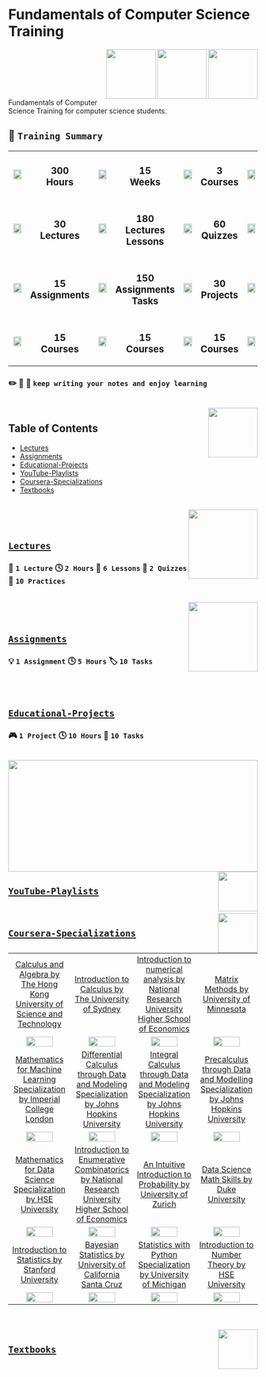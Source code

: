 # Fundamentals of Computer Science Training

<img align="right" width="100" height="100" src="https://github.com/cs-MohamedAyman/cs-MohamedAyman/blob/main/repos-logos/probability-statistics.jpg">
<img align="right" width="100" height="100" src="https://github.com/cs-MohamedAyman/cs-MohamedAyman/blob/main/repos-logos/mathematics.jpg">
<img align="right" width="100" height="100" src="https://github.com/cs-MohamedAyman/cs-MohamedAyman/blob/main/repos-logos/fundamentals-of-computer-science.jpg">
<br><br><br><br><br>

Fundamentals of Computer Science Training for computer science students.

## :dart: `Training Summary`

<table>
    <tbody>
        <tr>
<td align=center width="10%"><img src="https://github.com/cs-MohamedAyman/cs-MohamedAyman/blob/main/repos-logos/clock.jpg" width="90%"></img></td>
<td align=center width="15%"><h3>300<br>Hours</h3></td>
<td align=center width="10%"><img src="https://github.com/cs-MohamedAyman/cs-MohamedAyman/blob/main/repos-logos/calendar.jpg" width="90%"></img></td>
<td align=center width="15%"><h3>15<br>Weeks</h3></td>
<td align=center width="10%"><img src="https://github.com/cs-MohamedAyman/cs-MohamedAyman/blob/main/repos-logos/folder.jpg" width="90%"></img></td>
<td align=center width="15%"><h3>3<br>Courses</h3></td>
<td align=center width="10%"><img src="https://github.com/cs-MohamedAyman/cs-MohamedAyman/blob/main/repos-logos/clipboard.jpg" width="90%"></img></td>
<td align=center width="15%"><h3>6<br>Modules</h3></td>
        </tr>
        </tr>
<td align=center width="10%"><img src="https://github.com/cs-MohamedAyman/cs-MohamedAyman/blob/main/repos-logos/bookmark.jpg" width="90%"></img></td>
<td align=center width="15%"><h3>30<br>Lectures</h3></td>
<td align=center width="10%"><img src="https://github.com/cs-MohamedAyman/cs-MohamedAyman/blob/main/repos-logos/cardindex.jpg" width="90%"></img></td>
<td align=center width="15%"><h3>180<br>Lectures Lessons</h3></td>
<td align=center width="10%"><img src="https://github.com/cs-MohamedAyman/cs-MohamedAyman/blob/main/repos-logos/memo.jpg" width="90%"></img></td>
<td align=center width="15%"><h3>60<br>Quizzes</h3></td>
<td align=center width="10%"><img src="https://github.com/cs-MohamedAyman/cs-MohamedAyman/blob/main/repos-logos/paperclip.jpg" width="90%"></img></td>
<td align=center width="15%"><h3>300<br>Practices</h3></td>
        </tr>
        </tr>
<td align=center width="10%"><img src="https://github.com/cs-MohamedAyman/cs-MohamedAyman/blob/main/repos-logos/lightbulb.jpg" width="90%"></img></td>
<td align=center width="15%"><h3>15<br>Assignments</h3></td>
<td align=center width="10%"><img src="https://github.com/cs-MohamedAyman/cs-MohamedAyman/blob/main/repos-logos/label.jpg" width="90%"></img></td>
<td align=center width="15%"><h3>150<br>Assignments<br>Tasks</h3></td>
<td align=center width="10%"><img src="https://github.com/cs-MohamedAyman/cs-MohamedAyman/blob/main/repos-logos/gamepad.jpg" width="90%"></img></td>
<td align=center width="15%"><h3>30<br>Projects</h3></td>
<td align=center width="10%"><img src="https://github.com/cs-MohamedAyman/cs-MohamedAyman/blob/main/repos-logos/bookmark2.jpg" width="90%"></img></td>
<td align=center width="15%"><h3>300<br>Projects<br>Tasks</h3></td>
        </tr>
        </tr>
<td align=center width="10%"><img src="https://github.com/cs-MohamedAyman/cs-MohamedAyman/blob/main/repos-logos/youtube.jpg" width="90%"></img></td>
<td align=center width="15%"><h3>15<br>Courses</h3></td>
<td align=center width="10%"><img src="https://github.com/cs-MohamedAyman/cs-MohamedAyman/blob/main/repos-logos/datacamp.jpg" width="90%"></img></td>
<td align=center width="15%"><h3>15<br>Courses</h3></td>
<td align=center width="10%"><img src="https://github.com/cs-MohamedAyman/cs-MohamedAyman/blob/main/repos-logos/coursera.jpg" width="90%"></img></td>
<td align=center width="15%"><h3>15<br>Courses</h3></td>
<td align=center width="10%"><img src="https://github.com/cs-MohamedAyman/cs-MohamedAyman/blob/main/repos-logos/textbooks.jpg" width="90%"></img></td>
<td align=center width="15%"><h3>15<br>Textbooks</h3></td>
        </tr>
    </tbody>
</table>

### :pencil2: :page_facing_up: :ledger:  `keep writing your notes and enjoy learning`

<br>
<img align="right" width="100" height="100" src="https://github.com/cs-MohamedAyman/cs-MohamedAyman/blob/main/repos-logos/agenda.jpg">

## Table of Contents
  * [Lectures](#Lectures)
  * [Assignments](#Assignments)
  * [Educational-Projects](#Educational-Projects)
  * [YouTube-Playlists](#YouTube-Playlists)
  * [Coursera-Specializations](#Coursera-Specializations)
  * [Textbooks](#Textbooks)

<br>
<img align="right" width="140" height="140" src="https://github.com/cs-MohamedAyman/cs-MohamedAyman/blob/main/repos-logos/practice1.jpg">
<br><br>

## [`Lectures`](https://github.com/cs-MohamedAyman/Fundamentals-of-Computer-Science-Training/tree/main/Lectures)
### :bookmark_tabs: `1 Lecture` :clock4: `2 Hours` :card_index: `6 Lessons` :pencil: `2 Quizzes` :paperclip: `10 Practices` 



















<br>
<img align="right" width="140" height="140" src="https://github.com/cs-MohamedAyman/cs-MohamedAyman/blob/main/repos-logos/practice2.jpg">
<br><br>

## [`Assignments`](https://github.com/cs-MohamedAyman/Fundamentals-of-Computer-Science-Training/tree/main/Assignments)
### :bulb: `1 Assignment` :clock4: `5 Hours` :label: `10 Tasks`



















<br><br>

## [`Educational-Projects`](https://github.com/cs-MohamedAyman/Fundamentals-of-Computer-Science-Training/blob/main/Projects/README.md) 
### :video_game: `1 Project` :clock4: `10 Hours` :bookmark: `10 Tasks`

<br>
<img align="middle" width="100%" height="225" src="https://github.com/cs-MohamedAyman/cs-MohamedAyman/blob/main/repos-logos/educational-projects.jpg">



















<br>
<img align="right" width="80" height="80" src="https://github.com/cs-MohamedAyman/cs-MohamedAyman/blob/main/repos-logos/youtube.jpg">

## [`YouTube-Playlists`](https://github.com/cs-MohamedAyman/YouTube-Playlists/blob/master/Computer-Science-Playlists/README.md)



















<br>
<img align="right" width="80" height="80" src="https://github.com/cs-MohamedAyman/cs-MohamedAyman/blob/main/repos-logos/coursera.jpg">

## [`Coursera-Specializations`](https://github.com/cs-MohamedAyman/Coursera-Specializations/blob/master/Computer-Science-Specializations/README.md)

<table>
    <tbody>
        <tr>
<td align=center width="25%"><a href="https://github.com/cs-MohamedAyman/Coursera-Specializations/blob/master/Computer-Science-Specializations/Mathematics-and-Probability-Specializations/README.md">Calculus and Algebra by The Hong Kong University of Science and Technology</a></td>
<td align=center width="25%"><a href="https://github.com/cs-MohamedAyman/Coursera-Specializations/blob/master/Computer-Science-Specializations/Mathematics-and-Probability-Specializations/README.md">Introduction to Calculus by The University of Sydney</a></td>
<td align=center width="25%"><a href="https://github.com/cs-MohamedAyman/Coursera-Specializations/blob/master/Computer-Science-Specializations/Mathematics-and-Probability-Specializations/README.md">Introduction to numerical analysis by National Research University Higher School of Economics</a></td>
<td align=center width="25%"><a href="https://github.com/cs-MohamedAyman/Coursera-Specializations/blob/master/Computer-Science-Specializations/Mathematics-and-Probability-Specializations/README.md">Matrix Methods by University of Minnesota</a></td>
        </tr>
        <tr>
<td align=center width="25%"><img src="https://github.com/cs-MohamedAyman/Coursera-Specializations/blob/master/organizations-logos/the%20hong%20kong%20university%20of%20science%20and%20technology.jpg" width="70%"></img></td>
<td align=center width="25%"><img src="https://github.com/cs-MohamedAyman/Coursera-Specializations/blob/master/organizations-logos/the%20university%20of%20sydney.jpg" width="70%"></img></td>
<td align=center width="25%"><img src="https://github.com/cs-MohamedAyman/Coursera-Specializations/blob/master/organizations-logos/national%20research%20university%20higher%20school%20of%20economics.jpg" width="70%"></img></td>
<td align=center width="25%"><img src="https://github.com/cs-MohamedAyman/Coursera-Specializations/blob/master/organizations-logos/university%20of%20minnesota.jpg" width="70%"></img></td>
        </tr>
        <tr>
<td align=center width="25%"><a href="https://github.com/cs-MohamedAyman/Coursera-Specializations/blob/master/Computer-Science-Specializations/Mathematics-and-Probability-Specializations/README.md">Mathematics for Machine Learning Specialization by Imperial College London</a></td>
<td align=center width="25%"><a href="https://github.com/cs-MohamedAyman/Coursera-Specializations/blob/master/Computer-Science-Specializations/Mathematics-and-Probability-Specializations/README.md">Differential Calculus through Data and Modeling Specialization by Johns Hopkins University</a></td>
<td align=center width="25%"><a href="https://github.com/cs-MohamedAyman/Coursera-Specializations/blob/master/Computer-Science-Specializations/Mathematics-and-Probability-Specializations/README.md">Integral Calculus through Data and Modeling Specialization by Johns Hopkins University</a></td>
<td align=center width="25%"><a href="https://github.com/cs-MohamedAyman/Coursera-Specializations/blob/master/Computer-Science-Specializations/Mathematics-and-Probability-Specializations/README.md">Precalculus through Data and Modelling Specialization by Johns Hopkins University</a></td>
        </tr>
        <tr>
<td align=center width="25%"><img src="https://github.com/cs-MohamedAyman/Coursera-Specializations/blob/master/organizations-logos/imperial%20college%20london.jpg" width="70%"></img></td>
<td align=center width="25%"><img src="https://github.com/cs-MohamedAyman/Coursera-Specializations/blob/master/organizations-logos/johns%20hopkins%20university.jpg" width="70%"></img></td>
<td align=center width="25%"><img src="https://github.com/cs-MohamedAyman/Coursera-Specializations/blob/master/organizations-logos/johns%20hopkins%20university.jpg" width="70%"></img></td>
<td align=center width="25%"><img src="https://github.com/cs-MohamedAyman/Coursera-Specializations/blob/master/organizations-logos/johns%20hopkins%20university.jpg" width="70%"></img></td>
        </tr>
        <tr>
<td align=center width="25%"><a href="https://github.com/cs-MohamedAyman/Coursera-Specializations/blob/master/Computer-Science-Specializations/Mathematics-and-Probability-Specializations/README.md">Mathematics for Data Science Specialization by HSE University</a></td>
<td align=center width="25%"><a href="https://github.com/cs-MohamedAyman/Coursera-Specializations/blob/master/Computer-Science-Specializations/Mathematics-and-Probability-Specializations/README.md">Introduction to Enumerative Combinatorics by National Research University Higher School of Economics</a></td>
<td align=center width="25%"><a href="https://github.com/cs-MohamedAyman/Coursera-Specializations/blob/master/Computer-Science-Specializations/Mathematics-and-Probability-Specializations/README.md">An Intuitive Introduction to Probability by University of Zurich</a></td>
<td align=center width="25%"><a href="https://github.com/cs-MohamedAyman/Coursera-Specializations/blob/master/Computer-Science-Specializations/Mathematics-and-Probability-Specializations/README.md">Data Science Math Skills by Duke University</a></td>
        </tr>
        <tr>
<td align=center width="25%"><img src="https://github.com/cs-MohamedAyman/Coursera-Specializations/blob/master/organizations-logos/national%20research%20university%20higher%20school%20of%20economics.jpg" width="70%"></img></td>
<td align=center width="25%"><img src="https://github.com/cs-MohamedAyman/Coursera-Specializations/blob/master/organizations-logos/national%20research%20university%20higher%20school%20of%20economics.jpg" width="70%"></img></td>
<td align=center width="25%"><img src="https://github.com/cs-MohamedAyman/Coursera-Specializations/blob/master/organizations-logos/university%20of%20zurich.jpg" width="70%"></img></td>
<td align=center width="25%"><img src="https://github.com/cs-MohamedAyman/Coursera-Specializations/blob/master/organizations-logos/duke%20university.jpg" width="70%"></img></td>
        </tr>
        <tr>
<td align=center width="25%"><a href="https://github.com/cs-MohamedAyman/Coursera-Specializations/blob/master/Computer-Science-Specializations/Mathematics-and-Probability-Specializations/README.md">Introduction to Statistics by Stanford University</a></td>
<td align=center width="25%"><a href="https://github.com/cs-MohamedAyman/Coursera-Specializations/blob/master/Computer-Science-Specializations/Mathematics-and-Probability-Specializations/README.md">Bayesian Statistics by University of California Santa Cruz</a></td>
<td align=center width="25%"><a href="https://github.com/cs-MohamedAyman/Coursera-Specializations/blob/master/Computer-Science-Specializations/Mathematics-and-Probability-Specializations/README.md">Statistics with Python Specialization by University of Michigan</a></td>
<td align=center width="25%"><a href="https://github.com/cs-MohamedAyman/Coursera-Specializations/blob/master/Computer-Science-Specializations/Mathematics-and-Probability-Specializations/README.md">Introduction to Number Theory by HSE University</a></td>
        </tr>
        <tr>
<td align=center width="25%"><img src="https://github.com/cs-MohamedAyman/Coursera-Specializations/blob/master/organizations-logos/stanford%20university.jpg" width="70%"></img></td>
<td align=center width="25%"><img src="https://github.com/cs-MohamedAyman/Coursera-Specializations/blob/master/organizations-logos/university%20of%20california%20santa%20cruz.jpg" width="70%"></img></td>
<td align=center width="25%"><img src="https://github.com/cs-MohamedAyman/Coursera-Specializations/blob/master/organizations-logos/university%20of%20michigan.jpg" width="70%"></img></td>
<td align=center width="25%"><img src="https://github.com/cs-MohamedAyman/Coursera-Specializations/blob/master/organizations-logos/hse%20university.jpg" width="70%"></img></td>
        </tr>
    </tbody>
</table>

<br><br>
<img align="right" width="80" height="80" src="https://github.com/cs-MohamedAyman/cs-MohamedAyman/blob/main/repos-logos/textbooks.jpg">

## [`Textbooks`](https://github.com/cs-MohamedAyman/Computer-Science-Textbooks/blob/master/README.md)









